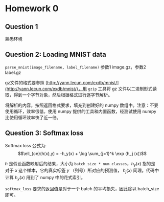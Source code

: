 # Homework 0

## Question 1

熟悉环境

## Question 2: Loading MNIST data

`parse_mnist(image_filename, label_filename)` 参数1 image.gz，参数2 label.gz

gz文件的格式要参照 [http://yann.lecun.com/exdb/mnist/](http://yann.lecun.com/exdb/mnist/)，用 `gzip` 工具将 gz 文件以二进制形式读取，得到一个字节对象，然后根据格式进行逐字节解析。

将解析的内容，按照返回格式要求，填充到创建好的 numpy 数组中。注意：不要使用循环，效率很低，使用 numpy 提供的工具和内置函数，经测试使用 numpy 比使用循环效率快了近一倍。

## Question 3: Softmax loss

Softmax loss 公式为: $$\ell_{ce}(h(x),y) = -h_y(x) + \log \sum_{j=1}^k \exp (h_j (x))$$

$h$ 是假设函数映射后的结果，大小为 `batch_size * num_classes`，$h_y(x)$ 指的是对于 $x$ 这个样本，它的真实标签 $y$ （列号）所对应的预测值，
$h_j(x)$ 同理。代码中计算 $h_y(x)$ 用到了 numpy 中的花式索引。

`softmax_loss` 要求的返回值是对于一个 batch 的平均损失，因此除以 batch_size 即可。
